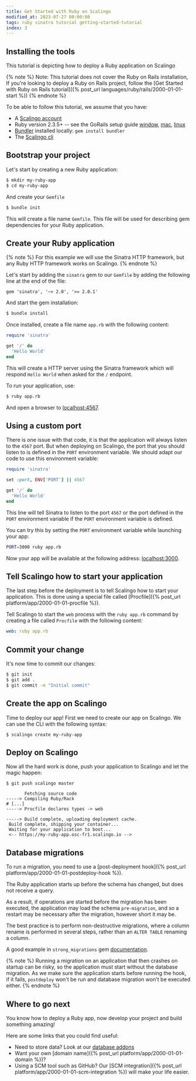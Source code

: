 ```yaml
---
title: Get Started with Ruby on Scalingo
modified_at: 2023-07-27 00:00:00
tags: ruby sinatra tutorial getting-started-tutorial
index: 3
---
```


## Installing the tools

This tutorial is depicting how to deploy a Ruby application on Scalingo

{% note %}
  Note: This tutorial does not cover the Ruby on Rails installation, If you're looking to deploy a Ruby on Rails project, follow the [Get Started with Ruby on Rails tutorial]({% post_url languages/ruby/rails/2000-01-01-start %})
{% endnote %}

To be able to follow this tutorial, we assume that you have:

* A [Scalingo account](https://auth.scalingo.com/users/sign_up)
* Ruby version 2.3.5+ -- see the GoRails setup guide
  [window](https://gorails.com/setup/windows/10),
  [mac](https://gorails.com/setup/osx/10.13-high-sierra),
  [linux](https://gorails.com/setup/ubuntu/17.10)
* [Bundler](http://bundler.io/) installed locally: `gem install bundler`
* The [Scalingo cli](http://cli.scalingo.com/)

## Bootstrap your project

Let's start by creating a new Ruby application:

```bash
$ mkdir my-ruby-app
$ cd my-ruby-app
```

And create your `Gemfile`

```bash
$ bundle init
```

This will create a file name `Gemfile`. This file will be used for describing gem dependencies for
your Ruby application.


## Create your Ruby application

{% note %}
  For this example we will use the Sinatra HTTP framework, but any Ruby HTTP framework works on
  Scalingo.
{% endnote %}

Let's start by adding the `sinatra` gem to our `Gemfile` by adding the following line at the end of the file:
```Gemfile
gem 'sinatra', '~> 2.0', '>= 2.0.1'
```

And start the gem installation:

```bash
$ bundle install
```

Once installed, create a file name `app.rb` with the following content:

```ruby
require 'sinatra'

get '/' do
  'Hello World'
end
```

This will create a HTTP server using the Sinatra framework which will respond `Hello World` when asked for the `/` endpoint.

To run your application, use:

```bash
$ ruby app.rb
```

And open a browser to [localhost:4567](http://localhost:4567).

## Using a custom port

There is one issue with that code, it is that the application will always listen to the `4567` port.
But when deploying on Scalingo, the port that you should listen to is defined in the `PORT`
environment variable. We should adapt our code to use this environment variable:

```ruby
require 'sinatra'

set :port, ENV['PORT'] || 4567

get '/' do
  'Hello World'
end
```

This line will tell Sinatra to listen to the port `4567` or the port defined in the `PORT` environment variable if the `PORT` environment variable is defined.

You can try this by setting the `PORT` environment variable while launching your app:

```bash
PORT=3000 ruby app.rb
```

Now your app will be available at the following address: [localhost:3000](http://localhost:3000).

## Tell Scalingo how to start your application

The last step before the deployment is to tell Scalingo how to start your application.
This is done using a special file called [Procfile]({% post_url platform/app/2000-01-01-procfile %}).

Tell Scalingo to start the `web` process with the `ruby app.rb` command by creating a file called
`Procfile` with the following content:

```yaml
web: ruby app.rb
```

## Commit your change

It's now time to commit our changes:

```bash
$ git init
$ git add .
$ git commit -m "Initial commit"
```

## Create the app on Scalingo

Time to deploy our app! First we need to create our app on Scalingo. We can use the CLI with the
following syntax:

```
$ scalingo create my-ruby-app
```

## Deploy on Scalingo

Now all the hard work is done, push your application to Scalingo and let the magic happen:

```
$ git push scalingo master

       Fetching source code
-----> Compiling Ruby/Rack
# [...]
-----> Procfile declares types -> web

-----> Build complete, uploading deployment cache.
 Build complete, shipping your container...
 Waiting for your application to boot...
 <-- https://my-ruby-app.osc-fr1.scalingo.io -->
```

## Database migrations

To run a migration, you need to use a [post-deployment hook]({% post_url platform/app/2000-01-01-postdeploy-hook %}).

The Ruby application starts up before the schema has changed, but does not receive a query.

As a result, if operations are started before the migration has been executed, the application may load the schema `pre-migration`, and so a restart may be necessary after the migration, however short it may be.

The best practice is to perform non-destructive migrations, where a column rename is performed in several steps, rather than an `ALTER TABLE` renaming a column.

A good example in `strong_migrations` gem [documentation](https://github.com/ankane/strong_migrations#renaming-a-column).

{% note %}
  Running a migration on an application that then crashes on startup can be risky, so the application must start without the database migration.
  As we make sure the application starts before running the hook, if it fails, `postdeploy` won't be run and database migration won't be executed either.
{% endnote %}

## Where to go next

You know how to deploy a Ruby app, now develop your project and build something amazing!

Here are some links that you could find useful:

* Need to store data? Look at our [database
  addons](https://scalingo.com/databases)
* Want your own [domain name]({% post_url platform/app/2000-01-01-domain %})?
* Using a SCM tool such as GitHub? Our [SCM integration]({% post_url
  platform/app/2000-01-01-scm-integration %}) will make your life easier.
